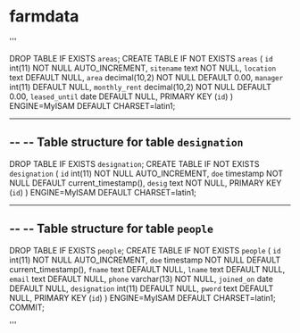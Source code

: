 # farmdata

'''

DROP TABLE IF EXISTS `areas`;
CREATE TABLE IF NOT EXISTS `areas` (
  `id` int(11) NOT NULL AUTO_INCREMENT,
  `sitename` text NOT NULL,
  `location` text DEFAULT NULL,
  `area` decimal(10,2) NOT NULL DEFAULT 0.00,
  `manager` int(11) DEFAULT NULL,
  `monthly_rent` decimal(10,2) NOT NULL DEFAULT 0.00,
  `leased_until` date DEFAULT NULL,
  PRIMARY KEY (`id`)
) ENGINE=MyISAM DEFAULT CHARSET=latin1;

-- --------------------------------------------------------

--
-- Table structure for table `designation`
--

DROP TABLE IF EXISTS `designation`;
CREATE TABLE IF NOT EXISTS `designation` (
  `id` int(11) NOT NULL AUTO_INCREMENT,
  `doe` timestamp NOT NULL DEFAULT current_timestamp(),
  `desig` text NOT NULL,
  PRIMARY KEY (`id`)
) ENGINE=MyISAM DEFAULT CHARSET=latin1;

-- --------------------------------------------------------

--
-- Table structure for table `people`
--

DROP TABLE IF EXISTS `people`;
CREATE TABLE IF NOT EXISTS `people` (
  `id` int(11) NOT NULL AUTO_INCREMENT,
  `doe` timestamp NOT NULL DEFAULT current_timestamp(),
  `fname` text DEFAULT NULL,
  `lname` text DEFAULT NULL,
  `email` text DEFAULT NULL,
  `phone` varchar(13) NOT NULL,
  `joined_on` date DEFAULT NULL,
  `designation` int(11) DEFAULT NULL,
  `pword` text DEFAULT NULL,
  PRIMARY KEY (`id`)
) ENGINE=MyISAM DEFAULT CHARSET=latin1;
COMMIT;


'''